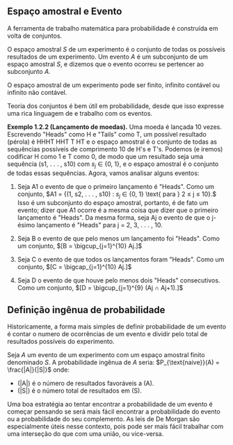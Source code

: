 ## Espaço amostral e Evento

A ferramenta de trabalho matemática para probabilidade é construída em volta de conjuntos.

O espaço amostral $S$ de um experimento é o conjunto de todas os possíveis resultados de um experimento. Um evento $A$ é um subconjunto de um espaço amostral $S$, e dizemos que o evento ocorreu se pertencer ao subconjunto $A$. 

O espaço amostral de um experimento pode ser finito, infinito contável ou infinito não contável.

Teoria dos conjuntos é bem útil em probabilidade, desde que isso expresse uma rica linguagem de e trabalho com os eventos.

**Exemplo 1.2.2 (Lançamento de moedas).** Uma moeda é lançada 10 vezes. Escrevendo "Heads" como H e "Tails" como T, um possível resultado (pérola) é HHHT HHT T HT e o espaço amostral é o conjunto de todas as sequências possíveis de comprimento 10 de H's e T's. Podemos (e iremos) codificar H como 1 e T como 0, de modo que um resultado seja uma sequência (s1, . . . , s10) com $s_{j}$ ∈ {0, 1}, e o espaço amostral é o conjunto de todas essas sequências. Agora, vamos analisar alguns eventos:

1. Seja A1 o evento de que o primeiro lançamento é "Heads". Como um conjunto,
$A1 = \{(1, s2, . . . , s10) : $s_{j}$ ∈ \{0, 1\} \text{ para } 2 ≤ j ≤ 10\}.$
Isso é um subconjunto do espaço amostral, portanto, é de fato um evento; dizer que A1 ocorre é a mesma coisa que dizer que o primeiro lançamento é "Heads". Da mesma forma, seja Aj o evento de que o j-ésimo lançamento é "Heads" para j = 2, 3, . . . , 10.

2. Seja B o evento de que pelo menos um lançamento foi "Heads". Como um conjunto,
$[B = \bigcup_{j=1}^{10} Aj.]$

3. Seja C o evento de que todos os lançamentos foram "Heads". Como um conjunto,
$[C = \bigcap_{j=1}^{10} Aj.]$

4. Seja D o evento de que houve pelo menos dois "Heads" consecutivos. Como um conjunto,
$[D = \bigcup_{j=1}^{9} (Aj ∩ Aj+1).]$

## Definição ingênua de probabilidade

Historicamente, a forma mais simples de definir probabilidade de um evento é contar o numero de ocorrências de um evento e dividir pelo total de resultados possíveis do experimento. 

Seja $A$ um evento de um experimento com um espaço amostral finito denominado $S$. A probabilidade ingênua de $A$ seria:
$P_{\text{naive}}(A) = \frac{|A|}{|S|}$
onde:
- \(|A|\) é o número de resultados favoráveis a \(A\).
- \(|S|\) é o número total de resultados em \(S\).

Uma boa estratégia ao tentar encontrar a probabilidade de um evento é começar pensando se será mais fácil encontrar a probabilidade do evento ou a probabilidade do seu complemento. As leis de De Morgan são especialmente úteis nesse contexto, pois pode ser mais fácil trabalhar com uma interseção do que com uma união, ou vice-versa.

